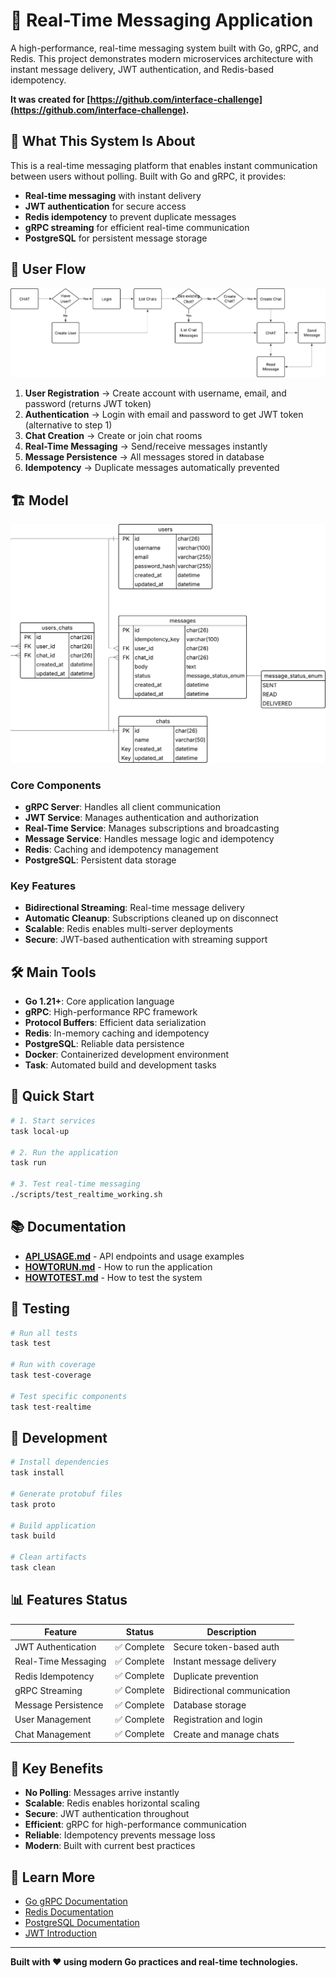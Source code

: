 # 🚀 **Real-Time Messaging Application**

A high-performance, real-time messaging system built with Go, gRPC, and Redis. This project demonstrates modern microservices architecture with instant message delivery, JWT authentication, and Redis-based idempotency.

**It was created for [https://github.com/interface-challenge](https://github.com/interface-challenge).**

## 🎯 **What This System Is About**

This is a real-time messaging platform that enables instant communication between users without polling. Built with Go and gRPC, it provides:

- **Real-time messaging** with instant delivery
- **JWT authentication** for secure access
- **Redis idempotency** to prevent duplicate messages
- **gRPC streaming** for efficient real-time communication
- **PostgreSQL** for persistent message storage

## 🔄 **User Flow**

![User Flow](docs/user-flow.png)

1. **User Registration** → Create account with username, email, and password (returns JWT token)
2. **Authentication** → Login with email and password to get JWT token (alternative to step 1)
3. **Chat Creation** → Create or join chat rooms
4. **Real-Time Messaging** → Send/receive messages instantly
5. **Message Persistence** → All messages stored in database
6. **Idempotency** → Duplicate messages automatically prevented

## 🏗 **Model**

![Model](docs/models.png)

### **Core Components**
- **gRPC Server**: Handles all client communication
- **JWT Service**: Manages authentication and authorization
- **Real-Time Service**: Manages subscriptions and broadcasting
- **Message Service**: Handles message logic and idempotency
- **Redis**: Caching and idempotency management
- **PostgreSQL**: Persistent data storage

### **Key Features**
- **Bidirectional Streaming**: Real-time message delivery
- **Automatic Cleanup**: Subscriptions cleaned up on disconnect
- **Scalable**: Redis enables multi-server deployments
- **Secure**: JWT-based authentication with streaming support

## 🛠 **Main Tools**

- **Go 1.21+**: Core application language
- **gRPC**: High-performance RPC framework
- **Protocol Buffers**: Efficient data serialization
- **Redis**: In-memory caching and idempotency
- **PostgreSQL**: Reliable data persistence
- **Docker**: Containerized development environment
- **Task**: Automated build and development tasks

## 🚀 **Quick Start**

```bash
# 1. Start services
task local-up

# 2. Run the application
task run

# 3. Test real-time messaging
./scripts/test_realtime_working.sh
```

## 📚 **Documentation**

- **[API_USAGE.md](docs/API_USAGE.md)** - API endpoints and usage examples
- **[HOWTORUN.md](docs/HOWTORUN.md)** - How to run the application
- **[HOWTOTEST.md](docs/HOWTOTEST.md)** - How to test the system

## 🧪 **Testing**

```bash
# Run all tests
task test

# Run with coverage
task test-coverage

# Test specific components
task test-realtime
```

## 🔧 **Development**

```bash
# Install dependencies
task install

# Generate protobuf files
task proto

# Build application
task build

# Clean artifacts
task clean
```

## 📊 **Features Status**

| Feature | Status | Description |
|---------|--------|-------------|
| JWT Authentication | ✅ Complete | Secure token-based auth |
| Real-Time Messaging | ✅ Complete | Instant message delivery |
| Redis Idempotency | ✅ Complete | Duplicate prevention |
| gRPC Streaming | ✅ Complete | Bidirectional communication |
| Message Persistence | ✅ Complete | Database storage |
| User Management | ✅ Complete | Registration and login |
| Chat Management | ✅ Complete | Create and manage chats |

## 🌟 **Key Benefits**

- **No Polling**: Messages arrive instantly
- **Scalable**: Redis enables horizontal scaling
- **Secure**: JWT authentication throughout
- **Efficient**: gRPC for high-performance communication
- **Reliable**: Idempotency prevents message loss
- **Modern**: Built with current best practices

## 📖 **Learn More**

- [Go gRPC Documentation](https://grpc.io/docs/languages/go/)
- [Redis Documentation](https://redis.io/documentation)
- [PostgreSQL Documentation](https://www.postgresql.org/docs/)
- [JWT Introduction](https://jwt.io/introduction)

---

**Built with ❤️ using modern Go practices and real-time technologies.**